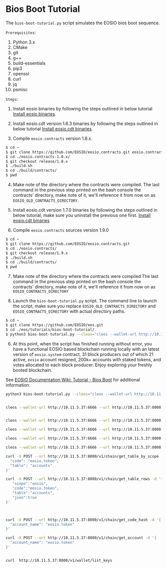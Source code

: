 # Bios Boot Tutorial

The `bios-boot-tutorial.py` script simulates the EOSIO bios boot sequence.

``Prerequisites``:

1. Python 3.x
2. CMake
3. git
4. g++
5. build-essentials
6. pip3
7. openssl
8. curl
9. jq
10. psmisc


``Steps``:

1. Install eosio binaries by following the steps outlined in below tutorial
[Install eosio binaries](https://github.com/EOSIO/eos/tree/release/2.0.x#mac-os-x-brew-install).

2. Install eosio.cdt version 1.6.3 binaries by following the steps outlined in below tutorial
[Install eosio.cdt binaries](https://github.com/EOSIO/eosio.cdt/tree/release/1.6.x#binary-releases).

3. Compile `eosio.contracts` version 1.8.x.

```bash
$ cd ~
$ git clone https://github.com/EOSIO/eosio.contracts.git eosio.contracts-1.8.x
$ cd ./eosio.contracts-1.8.x/
$ git checkout release/1.8.x
$ ./build.sh
$ cd ./build/contracts/
$ pwd

```

4. Make note of the directory where the contracts were compiled. 
The last command in the previous step printed on the bash console the contracts' directory, make note of it, we'll reference it from now on as `EOSIO_OLD_CONTRACTS_DIRECTORY`.

5. Install eosio.cdt version 1.7.0 binaries by following the steps outlined in below tutorial, make sure you uninstall the previous one first.
[Install eosio.cdt binaries](https://github.com/EOSIO/eosio.cdt/tree/release/1.7.x#binary-releases)

6. Compile `eosio.contracts` sources version 1.9.0

```bash
$ cd ~
$ git clone https://github.com/EOSIO/eosio.contracts.git
$ cd ./eosio.contracts/
$ git checkout release/1.9.x
$ ./build.sh
$ cd ./build/contracts/
$ pwd

```

7. Make note of the directory where the contracts were compiled
The last command in the previous step printed on the bash console the contracts' directory, make note of it, we'll reference it from now on as `EOSIO_CONTRACTS_DIRECTORY`


8. Launch the `bios-boot-tutorial.py` script. 
The command line to launch the script, make sure you replace `EOSIO_OLD_CONTRACTS_DIRECTORY` and `EOSIO_CONTRACTS_DIRECTORY` with actual directory paths.

```bash
$ cd ~
$ git clone https://github.com/EOSIO/eos.git
$ cd ./eos/tutorials/bios-boot-tutorial/
$ python3 bios-boot-tutorial.py --cleos="cleos --wallet-url http://10.11.5.37:6666 " --nodeos=nodeos --keosd=keosd --contracts-dir="EOSIO_CONTRACTS_DIRECTORY" --old-contracts-dir="EOSIO_OLD_CONTRACTS_DIRECTORY" -w -a
```

6. At this point, when the script has finished running without error, you have a functional EOSIO based blockchain running locally with an latest version of `eosio.system` contract, 31 block producers out of which 21 active, `eosio` account resigned, 200k+ accounts with staked tokens, and votes allocated to each block producer. Enjoy exploring your freshly booted blockchain.

See [EOSIO Documentation Wiki: Tutorial - Bios Boot](https://github.com/EOSIO/eos/wiki/Tutorial-Bios-Boot-Sequence) for additional information.

```bash
python3 bios-boot-tutorial.py --cleos="cleos --wallet-url http://10.11.5.37:6666 " --nodeos=nodeos --keosd=keosd --contracts-dir="/Users/lisheng/mygit/vvvictorlee/eoswap/build/contracts" --old-contracts-dir="/Users/lisheng/testchaincontracts/eosio.contracts-1.8.x/build/contracts" -w -a


cleos --wallet-url http://10.11.5.37:6666 --url http://10.11.5.37:8000 set contract eoswapeoswap /Users/lisheng/mygit/vvvictorlee/eoswap/build/contracts/eoswap/


cleos --wallet-url http://10.11.5.37:6666 --url http://10.11.5.37:8000 push action eoswapeoswap extransfer '[["useraaaaaaab","useraaaaaaac",["1.0000 SYS","eosio.token"],""]]'

cleos --wallet-url http://10.11.5.37:6666 --url http://10.11.5.37:8000  set account permission useraaaaaaab  active '{"threshold": 1,"keys": [{"key": "'EOS7yBtksm8Kkg85r4in4uCbfN77uRwe82apM8jjbhFVDgEgz3w8S'","weight": 1}],"accounts": [{"permission":{"actor":"'eoswapeoswap'","permission":"eosio.code"},"weight":1}]}' owner -p useraaaaaaab@owner

cleos --wallet-url http://10.11.5.37:6666 --url http://10.11.5.37:8000 push action eoswapeoswap extransfer '["useraaaaaaab","useraaaaaaac",{quantity : "1.0000 SYS",contract : "eosio.token"},""]' -p useraaaaaaab@active

cleos --wallet-url http://10.11.5.37:6666 --url http://10.11.5.37:8000 get scope eosio.token stats

curl -X POST --url http://10.11.5.37:8000/v1/chain/get_table_by_scope -d '{
  "code": "eosio.token",
  "table": "accounts"
}'

curl -X POST --url http://10.11.5.37:8000/v1/chain/get_table_rows -d '{  
   "scope":"eosio",
   "code":"eosio.token",
   "table":"accounts",
   "json":true
}'



curl -X POST --url http://10.11.5.37:8000/v1/chain/get_code_hash -d '{
  "account_name": "eosio.token"
}'

curl -X POST --url http://10.11.5.37:8000/v1/chain/get_account -d '{
  "account_name": "eosio.token"
}'


curl  http://10.11.5.37:8000/v1/wallet/list_keys

```